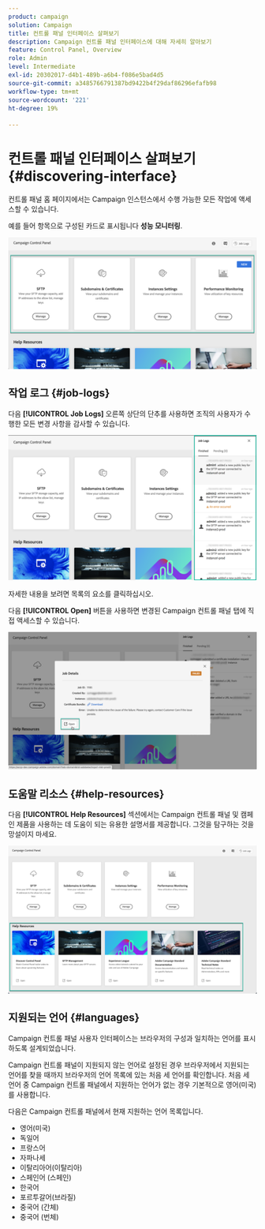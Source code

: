 ```yaml
---
product: campaign
solution: Campaign
title: 컨트롤 패널 인터페이스 살펴보기
description: Campaign 컨트롤 패널 인터페이스에 대해 자세히 알아보기
feature: Control Panel, Overview
role: Admin
level: Intermediate
exl-id: 20302017-d4b1-489b-a6b4-f086e5bad4d5
source-git-commit: a3485766791387bd9422b4f29daf86296efafb98
workflow-type: tm+mt
source-wordcount: '221'
ht-degree: 19%

---
```


# 컨트롤 패널 인터페이스 살펴보기 {#discovering-interface}

컨트롤 패널 홈 페이지에서는 Campaign 인스턴스에서 수행 가능한 모든 작업에 액세스할 수 있습니다.

예를 들어 항목으로 구성된 카드로 표시됩니다 **성능 모니터링**.

<!--With upcoming Campaign releases, more topics and cards will be made available.-->

![](assets/control_panel_interface.png)

## 작업 로그 {#job-logs}

다음 **[!UICONTROL Job Logs]** 오른쪽 상단의 단추를 사용하면 조직의 사용자가 수행한 모든 변경 사항을 감사할 수 있습니다.

![](assets/control_panel_interface2.png)

자세한 내용을 보려면 목록의 요소를 클릭하십시오.

다음 **[!UICONTROL Open]** 버튼을 사용하면 변경된 Campaign 컨트롤 패널 탭에 직접 액세스할 수 있습니다.

![](assets/control_panel_logdetails.png)

## 도움말 리소스 {#help-resources}

다음 **[!UICONTROL Help Resources]** 섹션에서는 Campaign 컨트롤 패널 및 캠페인 제품을 사용하는 데 도움이 되는 유용한 설명서를 제공합니다. 그것을 탐구하는 것을 망설이지 마세요.

![](assets/helpresources.png)

## 지원되는 언어 {#languages}

Campaign 컨트롤 패널 사용자 인터페이스는 브라우저의 구성과 일치하는 언어를 표시하도록 설계되었습니다.

Campaign 컨트롤 패널이 지원되지 않는 언어로 설정된 경우 브라우저에서 지원되는 언어를 찾을 때까지 브라우저의 언어 목록에 있는 처음 세 언어를 확인합니다. 처음 세 언어 중 Campaign 컨트롤 패널에서 지원하는 언어가 없는 경우 기본적으로 영어(미국)를 사용합니다.

다음은 Campaign 컨트롤 패널에서 현재 지원하는 언어 목록입니다.

* 영어(미국)
* 독일어
* 프랑스어
* 자파나세
* 이탈리아어(이탈리아)
* 스페인어 (스페인)
* 한국어
* 포르투갈어(브라질)
* 중국어 (간체)
* 중국어 (번체)

